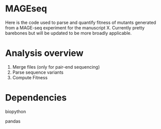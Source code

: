 # MAGEseq

Here is the code used to parse and quantify fitness of mutants generated from a MAGE-seq experiment for the manuscript X. Currently pretty barebones but will be updated to be more broadly applicable. 

# Analysis overview
1. Merge files (only for pair-end sequencing)
2. Parse sequence variants
3. Compute Fitness

# Dependencies
biopython

pandas




